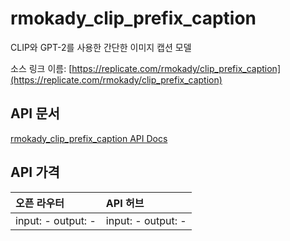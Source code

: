 # rmokady_clip_prefix_caption

CLIP와 GPT-2를 사용한 간단한 이미지 캡션 모델

소스 링크 이름: [https://replicate.com/rmokady/clip_prefix_caption](https://replicate.com/rmokady/clip_prefix_caption)

## API 문서

[rmokady_clip_prefix_caption API Docs](../apis/kr/rmokady_clip_prefix_caption.md)

## API 가격

| 오픈 라우터 | API 허브 |
|:---|:---|
| input: - output: - | input: - output: - |
